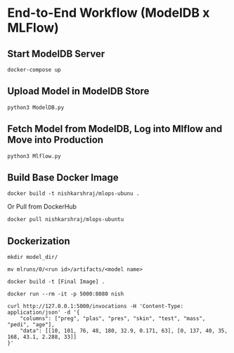 # End-to-End Workflow (ModelDB x MLFlow)

## Start ModelDB Server

```
docker-compose up
```

## Upload Model in ModelDB Store

```
python3 ModelDB.py
```

## Fetch Model from ModelDB, Log into Mlflow and Move into Production

```
python3 Mlflow.py
```

## Build Base Docker Image

```
docker build -t nishkarshraj/mlops-ubunu .
```

Or Pull from DockerHub

```
docker pull nishkarshraj/mlops-ubuntu
```

## Dockerization

```
mkdir model_dir/

mv mlruns/0/<run id>/artifacts/<model name>

docker build -t [Final Image] .

docker run --rm -it -p 5000:8080 nish

curl http://127.0.0.1:5000/invocations -H 'Content-Type: application/json' -d '{ 
    "columns": ["preg", "plas", "pres", "skin", "test", "mass", "pedi", "age"], 
    "data": [[10, 101, 76, 48, 180, 32.9, 0.171, 63], [0, 137, 40, 35, 168, 43.1, 2.288, 33]]
}'
```
